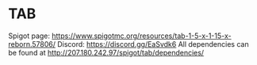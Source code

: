 # TAB
Spigot page: https://www.spigotmc.org/resources/tab-1-5-x-1-15-x-reborn.57806/
Discord: https://discord.gg/EaSvdk6
All dependencies can be found at http://207.180.242.97/spigot/tab/dependencies/
